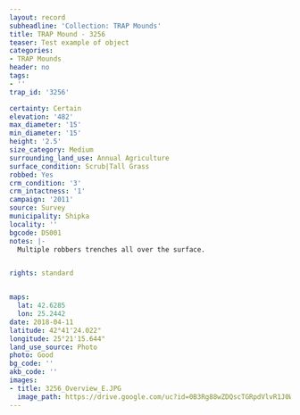 ```yaml
---
layout: record
subheadline: 'Collection: TRAP Mounds'
title: TRAP Mound - 3256
teaser: Test example of object
categories:
- TRAP Mounds
header: no
tags:
- ''
trap_id: '3256'

certainty: Certain
elevation: '482'
max_diameter: '15'
min_diameter: '15'
height: '2.5'
size_category: Medium
surrounding_land_use: Annual Agriculture
surface_condition: Scrub|Tall Grass
robbed: Yes
crm_condition: '3'
crm_intactness: '1'
campaign: '2011'
source: Survey
municipality: Shipka
locality: ''
bgcode: DS001
notes: |-
  Multiple robbers trenches all over the surface.


rights: standard


maps:
  lat: 42.6285
  lon: 25.2442
date: 2018-04-11
latitude: 42°41'24.022"
longitude: 25°21'15.644"
land_use_source: Photo
photo: Good
bg_code: ''
akb_code: ''
images:
- title: 3256_Overview_E.JPG
  image_path: https://drive.google.com/uc?id=0B3Rg88wZDQscTGRpdVlvR1J0WkU
---
```

